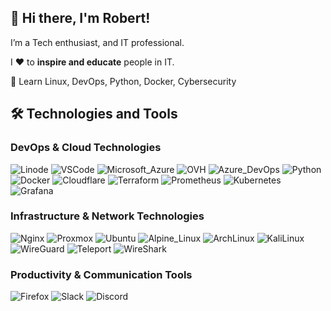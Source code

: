## 👋 Hi there, I'm Robert!
I’m a Tech enthusiast, and IT professional.

I ❤️ to **inspire and educate** people in IT.

🚀 Learn Linux, DevOps, Python, Docker, Cybersecurity
<!--
**robert-kvam/robert-kvam** is a ✨ _special_ ✨ repository because its `README.md` (this file) appears on your GitHub profile.

Here are some ideas to get you started:
-->


## 🛠️ Technologies and Tools
### DevOps & Cloud Technologies
<p>
  <img alt="Linode" src="https://img.shields.io/badge/-Linode-1CB35C?style=for-the-badge&&logo=linode&logoColor=white" />
  <img alt="VSCode" src="https://img.shields.io/badge/-VSCode-007ACC?style=for-the-badge&&logo=visual-studio-code&logoColor=white" />
  <img alt="Microsoft_Azure" src="https://img.shields.io/badge/-Microsoft_Azure-007ACC?style=for-the-badge&&logo=microsoft-azure&logoColor=white" />
  <img alt="OVH" src="https://img.shields.io/badge/-OVH_Cloud_Hosting-000E9C?style=for-the-badge&&logo=ovh&logoColor=white" />
  <img alt="Azure_DevOps" src="https://img.shields.io/badge/-Azure_DevOps-007ACC?style=for-the-badge&&logo=azure-devops&logoColor=white" />
  <img alt="Python" src="https://img.shields.io/badge/-Python-407EAF?style=for-the-badge&&logo=python&logoColor=white" /> 
  <img alt="Docker" src="https://img.shields.io/badge/-Docker-2496ED?style=for-the-badge&&logo=docker&logoColor=white" />
  <img alt="Cloudflare" src="https://img.shields.io/badge/-Cloudflare-F38020?style=for-the-badge&&logo=cloudflare&logoColor=white" />
  <img alt="Terraform" src="https://img.shields.io/badge/-Terraform-7B42BC?style=for-the-badge&&logo=terraform&logoColor=white" />
  <img alt="Prometheus" src="https://img.shields.io/badge/-Prometheus-E6522C?style=for-the-badge&&logo=prometheus&logoColor=white" />
  <img alt="Kubernetes" src="https://img.shields.io/badge/-Kubernetes-326CE5?style=for-the-badge&&logo=kubernetes&logoColor=white" />
  <img alt="Grafana" src="https://img.shields.io/badge/-Grafana-F46800?style=for-the-badge&&logo=grafana&logoColor=white" />
</p>

### Infrastructure & Network Technologies
<p>
  
  <img alt="Nginx" src="https://img.shields.io/badge/-Nginx-009639?style=for-the-badge&&logo=nginx&logoColor=white" />
  <img alt="Proxmox" src="https://img.shields.io/badge/-Proxmox-E57000?style=for-the-badge&&logo=proxmox&logoColor=white" /> 
  <img alt="Ubuntu" src="https://img.shields.io/badge/-Ubuntu-E95420?style=for-the-badge&&logo=ubuntu&logoColor=white" /> 
  <img alt="Alpine_Linux" src="https://img.shields.io/badge/-Alpine_Linux-0D597F?style=for-the-badge&&logo=alpine-linux&logoColor=white" />
  <img alt="ArchLinux" src="https://img.shields.io/badge/-Arch_Linux-1793D1?style=for-the-badge&&logo=arch-linux&logoColor=white" />
  <img alt="KaliLinux" src="https://img.shields.io/badge/-Kali_Linux-557C94?style=for-the-badge&&logo=kali-linux&logoColor=white" />
  <img alt="WireGuard" src="https://img.shields.io/badge/-WireGuard-88171A?style=for-the-badge&&logo=wireguard&logoColor=white" /> 
  <img alt="Teleport" src="https://img.shields.io/badge/-Teleport-512FC9?style=for-the-badge&&logo=teleport&logoColor=white" />
  <img alt="WireShark" src="https://img.shields.io/badge/-WireShark-1679A7?style=for-the-badge&&logo=wireshark&logoColor=white" /> 
</p>

### Productivity & Communication Tools
<p>
  <img alt="Firefox" src="https://img.shields.io/badge/-Firefox-FB542B?style=for-the-badge&&logo=firefox&logoColor=white" /> 
  <img alt="Slack" src="https://img.shields.io/badge/-Slack-4A154B?style=for-the-badge&&logo=slack&logoColor=white" /> 
  <img alt="Discord" src="https://img.shields.io/badge/-Discord-5865F2?style=for-the-badge&&logo=discord&logoColor=white" />
</p>
